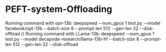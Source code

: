 # PEFT-system-Offloading

Running command with opt-13b: deepspeed --num_gpus 1 test.py --model facebook/opt-13b --batch-size 8 --prompt-len 512 --gen-len 32 --disk-offload
//
Running command with LLama-13b: deepspeed --num_gpus 1 test.py --model decapoda-research/llama-13b-hf --batch-size 8 --prompt-len 512 --gen-len 32 --disk-offload
